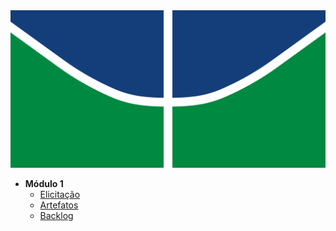 <a href="/" >
  <img src="assets/logo.svg" alt="UnBot">
</a>

* **Módulo 1**
    * [Elicitação](pages/elicitacao.md)
    * [Artefatos](pages/miro.md)
    * [Backlog](pages/)
